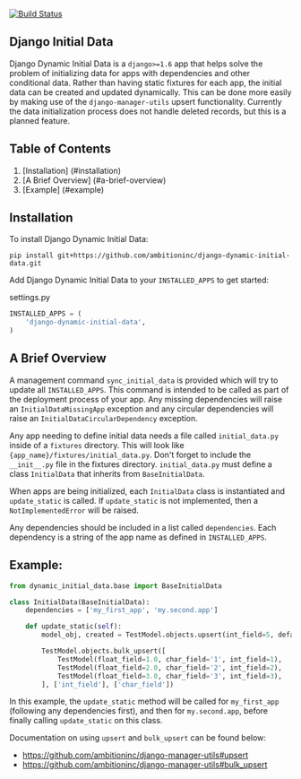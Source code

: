 [![Build Status](https://travis-ci.org/ambitioninc/django-dynamic-initial-data.png)](https://travis-ci.org/ambitioninc/django-dynamic-initial-data)
## Django Initial Data

Django Dynamic Initial Data is a `django>=1.6` app that helps solve the problem of initializing data for apps with
dependencies and other conditional data. Rather than having static fixtures for each app, the initial data
can be created and updated dynamically. This can be done more easily by making use of the `django-manager-utils`
upsert functionality. Currently the data initialization process does not handle deleted records, but this is
a planned feature.

## Table of Contents

1. [Installation] (#installation)
1. [A Brief Overview] (#a-brief-overview)
1. [Example] (#example)

## Installation
To install Django Dynamic Initial Data:

```shell
pip install git+https://github.com/ambitioninc/django-dynamic-initial-data.git
```

Add Django Dynamic Initial Data to your `INSTALLED_APPS` to get started:

settings.py
```python
INSTALLED_APPS = (
    'django-dynamic-initial-data',
)
```

## A Brief Overview

A management command `sync_initial_data` is provided which will try to update all `INSTALLED_APPS`. This
command is intended to be called as part of the deployment process of your app. Any missing dependencies
will raise an `InitialDataMissingApp` exception and any circular dependencies will raise an
`InitialDataCircularDependency` exception.

Any app needing to define initial data needs a file called `initial_data.py` inside of a `fixtures`
directory. This will look like `{app_name}/fixtures/initial_data.py`. Don't forget to include
the `__init__.py` file in the fixtures directory. `initial_data.py` must define a class `InitialData`
that inherits from `BaseInitialData`.

When apps are being initialized, each `InitialData` class is instantiated and `update_static` is called.
If `update_static` is not implemented, then a `NotImplementedError` will be raised.

Any dependencies should be included in a list called `dependencies`. Each dependency is a string
of the app name as defined in `INSTALLED_APPS`.

## Example:

```python
from dynamic_initial_data.base import BaseInitialData

class InitialData(BaseInitialData):
    dependencies = ['my_first_app', 'my.second.app']

    def update_static(self):
        model_obj, created = TestModel.objects.upsert(int_field=5, defaults={'float_field': 2.0})

        TestModel.objects.bulk_upsert([
            TestModel(float_field=1.0, char_field='1', int_field=1),
            TestModel(float_field=2.0, char_field='2', int_field=2),
            TestModel(float_field=3.0, char_field='3', int_field=3),
        ], ['int_field'], ['char_field'])
```
In this example, the `update_static` method will be called for `my_first_app` (following any dependencies first),
and then for `my.second.app`, before finally calling `update_static` on this class.

Documentation on using `upsert` and `bulk_upsert` can be found below:
- https://github.com/ambitioninc/django-manager-utils#upsert
- https://github.com/ambitioninc/django-manager-utils#bulk_upsert
